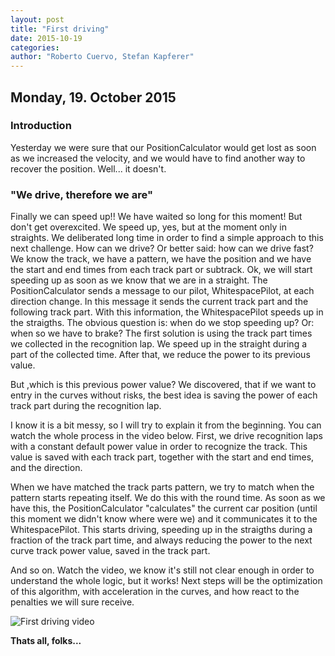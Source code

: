 ```yaml
---
layout: post
title: "First driving"
date: 2015-10-19
categories:
author: "Roberto Cuervo, Stefan Kapferer"
---
```

## Monday, 19. October 2015

### Introduction
Yesterday we were sure that our PositionCalculator would get lost as soon as we increased the velocity, and we would have to find another way to recover the position.
Well... it doesn't.

### "We drive, therefore we are"
Finally we can speed up!! We have waited so long for this moment!
But don't get overexcited. We speed up, yes, but at the moment only in straights.
We deliberated long time in order to find a simple approach to this next challenge. How can we drive? Or better said: how can we drive fast?
We know the track, we have a pattern, we have the position and we have the start and end times from each track part or subtrack.
Ok, we will start speeding up as soon as we know that we are in a straight. The PositionCalculator sends a message to our pilot, WhitespacePilot, at each direction change. In this message it sends the current track part and the following track part. 
With this information, the WhitespacePilot speeds up in the straigths.
The obvious question is: when do we stop speeding up? Or: when so we have to brake?
The first solution is using the track part times we collected in the recognition lap. We speed up in the straight during a part of the collected time. After that, we reduce the power to its previous value.

But ,which is this previous power value? We discovered, that if we want to entry in the curves without risks, the best idea is saving the power of each track part during the recognition lap.

I know it is a bit messy, so I will try to explain it from the beginning. You can watch the whole process in the video below.
First, we drive recognition laps with a constant default power value in order to recognize the track. This value is saved with each track part, together with the start and end times, and the direction.

When we have matched the track parts pattern, we try to match when the pattern starts repeating itself. We do this with the round time. As soon as we have this, the PositionCalculator "calculates" the current car position (until this moment we didn't know where were we) and it communicates it to the WhitespacePilot. This starts driving, speeding up in the straigths during a fraction of the track part time, and always reducing the power to the next curve track power value, saved in the track part.

And so on. Watch the video, we know it's still not clear enough in order to understand the whole logic, but it works!
Next steps will be the optimization of this algorithm, with acceleration in the curves, and how react to the penalties we will sure receive.

![First driving video](/media/positionDetection.gif "First driving video")

**Thats all, folks...**

